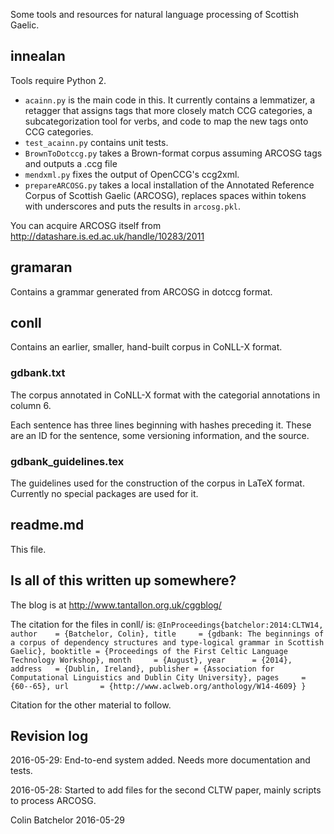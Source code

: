 Some tools and resources for natural language processing of Scottish Gaelic.

innealan
--
Tools require Python 2.

* `acainn.py` is the main code in this. It currently contains a lemmatizer, a retagger that assigns tags that more closely match CCG categories, a subcategorization tool for verbs, and code to map the new tags onto CCG categories.
* `test_acainn.py` contains unit tests.
* `BrownToDotccg.py` takes a Brown-format corpus assuming ARCOSG tags and outputs a .ccg file
* `mendxml.py` fixes the output of OpenCCG's ccg2xml.
* `prepareARCOSG.py` takes a local installation of the Annotated Reference Corpus of Scottish Gaelic (ARCOSG), replaces spaces within tokens with underscores and puts the results in `arcosg.pkl`.

You can acquire ARCOSG itself from http://datashare.is.ed.ac.uk/handle/10283/2011

gramaran
--
Contains a grammar generated from ARCOSG in dotccg format.

conll
--
Contains an earlier, smaller, hand-built corpus in CoNLL-X format.

### gdbank.txt

The corpus annotated in CoNLL-X format with the categorial annotations in column 6.

Each sentence has three lines beginning with hashes preceding it. These are an ID for the sentence, some versioning information, and the source.

### gdbank_guidelines.tex

The guidelines used for the construction of the corpus in LaTeX format. Currently no special packages are used for it.

readme.md
--

This file.

Is all of this written up somewhere?
--

The blog is at http://www.tantallon.org.uk/cggblog/ 

The citation for the files in conll/ is:
  `@InProceedings{batchelor:2014:CLTW14, author    = {Batchelor, Colin}, title     = {gdbank: The beginnings of a corpus of dependency structures and type-logical grammar in Scottish Gaelic}, booktitle = {Proceedings of the First Celtic Language Technology Workshop}, month     = {August}, year      = {2014}, address   = {Dublin, Ireland}, publisher = {Association for Computational Linguistics and Dublin City University}, pages     = {60--65}, url       = {http://www.aclweb.org/anthology/W14-4609} }`

Citation for the other material to follow.

Revision log
--
2016-05-29: End-to-end system added.  Needs more documentation and tests.

2016-05-28: Started to add files for the second CLTW paper, mainly scripts to process ARCOSG.

Colin Batchelor
2016-05-29
